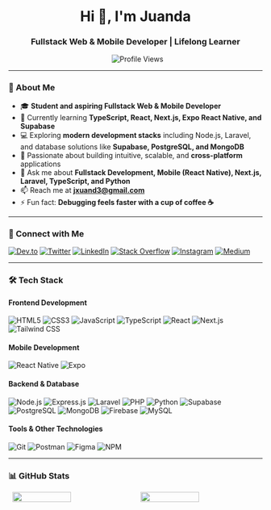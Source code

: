 <h1 align="center">Hi 👋, I'm Juanda</h1>
<h3 align="center">Fullstack Web & Mobile Developer | Lifelong Learner</h3>

<p align="center">
  <img src="https://komarev.com/ghpvc/?username=juand4devz&label=Profile%20views&color=0e75b6&style=flat" alt="Profile Views" />
</p>

---

### 🌟 About Me
- 🎓 **Student and aspiring Fullstack Web & Mobile Developer**  
- 🌱 Currently learning **TypeScript, React, Next.js, Expo React Native, and Supabase**  
- 💻 Exploring **modern development stacks** including Node.js, Laravel, and database solutions like **Supabase, PostgreSQL, and MongoDB**  
- 🚀 Passionate about building intuitive, scalable, and **cross-platform** applications  
- 💬 Ask me about **Fullstack Development, Mobile (React Native), Next.js, Laravel, TypeScript, and Python**  
- 📫 Reach me at **jxuand3@gmail.com**  
- ⚡ Fun fact: **Debugging feels faster with a cup of coffee ☕**

---

### 🔗 Connect with Me
[![Dev.to](https://img.shields.io/badge/Dev.to-0A0A0A?style=for-the-badge&logo=devdotto&logoColor=white)](https://dev.to/juanda63)
[![Twitter](https://img.shields.io/badge/Twitter-1DA1F2?style=for-the-badge&logo=twitter&logoColor=white)](https://twitter.com/juanda_dez)
[![LinkedIn](https://img.shields.io/badge/LinkedIn-0077B5?style=for-the-badge&logo=linkedin&logoColor=white)](https://linkedin.com/in/juanda-194aa328a)
[![Stack Overflow](https://img.shields.io/badge/Stack%20Overflow-FE7A16?style=for-the-badge&logo=stackoverflow&logoColor=white)](https://stackoverflow.com/users/25330091)
[![Instagram](https://img.shields.io/badge/Instagram-E4405F?style=for-the-badge&logo=instagram&logoColor=white)](https://instagram.com/juanda.devz)
[![Medium](https://img.shields.io/badge/Medium-12100E?style=for-the-badge&logo=medium&logoColor=white)](https://medium.com/@jxuand)

---

### 🛠️ Tech Stack

#### **Frontend Development**  
![HTML5](https://img.shields.io/badge/HTML5-E34F26?style=for-the-badge&logo=html5&logoColor=white)
![CSS3](https://img.shields.io/badge/CSS3-1572B6?style=for-the-badge&logo=css3&logoColor=white)
![JavaScript](https://img.shields.io/badge/JavaScript-F7DF1E?style=for-the-badge&logo=javascript&logoColor=black)
![TypeScript](https://img.shields.io/badge/TypeScript-007ACC?style=for-the-badge&logo=typescript&logoColor=white)
![React](https://img.shields.io/badge/React-61DAFB?style=for-the-badge&logo=react&logoColor=black)
![Next.js](https://img.shields.io/badge/Next.js-000000?style=for-the-badge&logo=nextdotjs&logoColor=white)
![Tailwind CSS](https://img.shields.io/badge/Tailwind%20CSS-38B2AC?style=for-the-badge&logo=tailwind-css&logoColor=white)

#### **Mobile Development**
![React Native](https://img.shields.io/badge/React%20Native-61DAFB?style=for-the-badge&logo=react&logoColor=black)
![Expo](https://img.shields.io/badge/Expo-1F1F1F?style=for-the-badge&logo=expo&logoColor=white)

#### **Backend & Database**  
![Node.js](https://img.shields.io/badge/Node.js-339933?style=for-the-badge&logo=nodedotjs&logoColor=white)
![Express.js](https://img.shields.io/badge/Express.js-000000?style=for-the-badge&logo=express&logoColor=white)
![Laravel](https://img.shields.io/badge/Laravel-FF2D20?style=for-the-badge&logo=laravel&logoColor=white)
![PHP](https://img.shields.io/badge/PHP-777BB4?style=for-the-badge&logo=php&logoColor=white)
![Python](https://img.shields.io/badge/Python-3776AB?style=for-the-badge&logo=python&logoColor=white)
![Supabase](https://img.shields.io/badge/Supabase-3ECF8E?style=for-the-badge&logo=supabase&logoColor=white)
![PostgreSQL](https://img.shields.io/badge/PostgreSQL-336791?style=for-the-badge&logo=postgresql&logoColor=white)
![MongoDB](https://img.shields.io/badge/MongoDB-47A248?style=for-the-badge&logo=mongodb&logoColor=white)
![Firebase](https://img.shields.io/badge/Firebase-FFCA28?style=for-the-badge&logo=firebase&logoColor=black)
![MySQL](https://img.shields.io/badge/MySQL-4479A1?style=for-the-badge&logo=mysql&logoColor=white)

#### **Tools & Other Technologies**  
![Git](https://img.shields.io/badge/Git-F05032?style=for-the-badge&logo=git&logoColor=white)
![Postman](https://img.shields.io/badge/Postman-FF6C37?style=for-the-badge&logo=postman&logoColor=white)
![Figma](https://img.shields.io/badge/Figma-F24E1E?style=for-the-badge&logo=figma&logoColor=white)
![NPM](https://img.shields.io/badge/NPM-CB3837?style=for-the-badge&logo=npm&logoColor=white)

---

### 📊 GitHub Stats
<div style="display: flex; justify-content: space-between; text-align: justify;">
  <img src="https://github-profile-summary-cards.vercel.app/api/cards/repos-per-language?username=juand4devz&theme=github_dark" width="48%">
  <img src="https://github-profile-summary-cards.vercel.app/api/cards/stats?username=juand4devz&theme=github_dark" width="48%">
</div>

